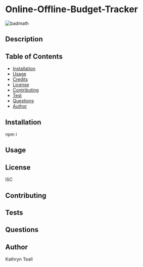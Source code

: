 # Online-Offline-Budget-Tracker

![badmath](https://img.shields.io/github/languages/top/nielsenjared/badmath)

## Description
  
  
    
## Table of Contents
  * [Installation](#installation)
  * [Usage](#usage)
  * [Credits](#credits)
  * [License](#license)
  * [Contributing](#contributing)
  * [Test](#tests)
  * [Questions](#questions)
  * [Author](#author)

## Installation
  npm i

## Usage
  

## License
  ISC

## Contributing
  

## Tests
  

## Questions
    
## Author
  Kathryn Teall
